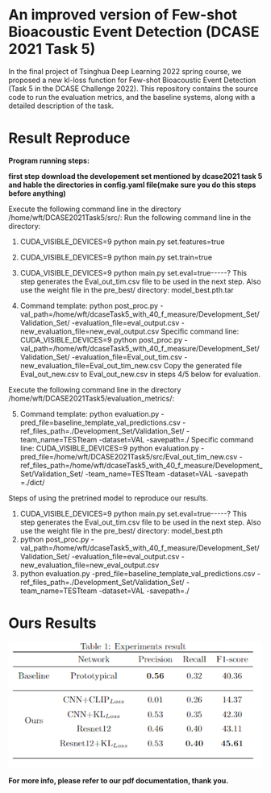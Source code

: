 # An improved version of Few-shot Bioacoustic Event Detection (DCASE 2021 Task 5)
In the final project of Tsinghua Deep Learning 2022 spring course, we proposed a new kl-loss function for Few-shot Bioacoustic Event Detection (Task 5 in the DCASE Challenge 2022). This repository contains the source code to run the evaluation metrics, and the baseline systems, along with a detailed description of the task. 

# Result Reproduce
**Program running steps:** 

**first step**
**download the developement set mentioned by dcase2021 task 5 and hable the directories in config.yaml file(make sure you do this steps before anything)**

Execute the following command line in the directory /home/wft/DCASE2021Task5/src/: Run the following command line in the directory:
 1. CUDA_VISIBLE_DEVICES=9 python main.py set.features=true
 2. CUDA_VISIBLE_DEVICES=9 python main.py set.train=true
 3. CUDA_VISIBLE_DEVICES=9 python main.py set.eval=true-----? This step generates the Eval_out_tim.csv file to be used in the next step. Also use the weight file in the pre_best/ directory: model_best.pth.tar

 4. Command template: python post_proc.py -val_path=/home/wft/dcaseTask5_with_40_f_measure/Development_Set/Validation_Set/ -evaluation_file=eval_output.csv -new_evaluation_file=new_eval_output.csv
     Specific command line: CUDA_VISIBLE_DEVICES=9 python post_proc.py -val_path=/home/wft/dcaseTask5_with_40_f_measure/Development_Set/Validation_Set/ -evaluation_file=Eval_out_tim.csv -new_evaluation_file=Eval_out_tim_new.csv
     Copy the generated file Eval_out_new.csv to Eval_out_new.csv in steps 4/5 below for evaluation.

Execute the following command line in the directory /home/wft/DCASE2021Task5/evaluation_metrics/:

 5. Command template: python evaluation.py -pred_file=baseline_template_val_predictions.csv -ref_files_path=./Development_Set/Validation_Set/ -team_name=TESTteam -dataset=VAL -savepath=./
      Specific command line: CUDA_VISIBLE_DEVICES=9 python evaluation.py -pred_file=/home/wft/DCASE2021Task5/src/Eval_out_tim_new.csv -ref_files_path=/home/wft/dcaseTask5_with_40_f_measure/Development_Set/Validation_Set/ -team_name=TESTteam -dataset=VAL -savepath =./dict/

Steps of using the pretrined model to reproduce our results.
1. CUDA_VISIBLE_DEVICES=9 python main.py set.eval=true-----? This step generates the Eval_out_tim.csv file to be used in the next step. Also use the weight file in the pre_best/ directory: model_best.pth
2. python post_proc.py -val_path=/home/wft/dcaseTask5_with_40_f_measure/Development_Set/Validation_Set/ -evaluation_file=eval_output.csv -new_evaluation_file=new_eval_output.csv
3. python evaluation.py -pred_file=baseline_template_val_predictions.csv -ref_files_path=./Development_Set/Validation_Set/ -team_name=TESTteam -dataset=VAL -savepath=./

# Ours Results
![image info](./result.png)

**For more info, please refer to our pdf documentation, thank you.**